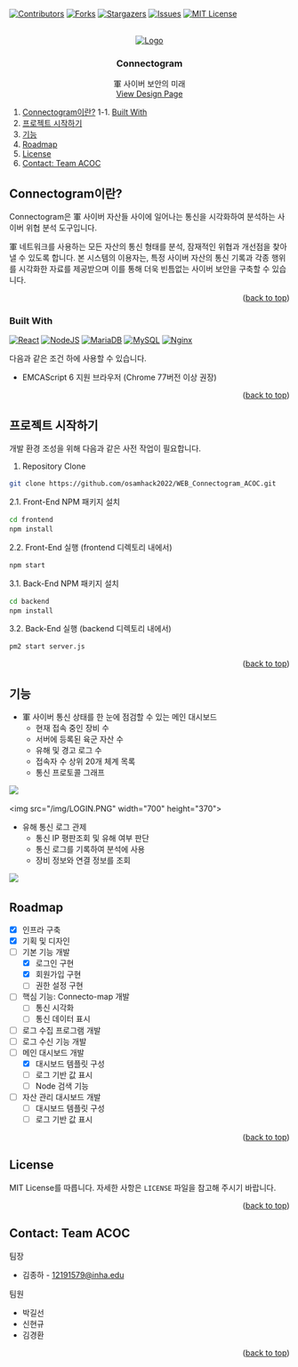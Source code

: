 
<a name="readme-top"></a>

[![Contributors][contributors-shield]][contributors-url]
[![Forks][forks-shield]][forks-url]
[![Stargazers][stars-shield]][stars-url]
[![Issues][issues-shield]][issues-url]
[![MIT License][license-shield]][license-url]

<!-- PROJECT LOGO -->
<br />
<div align="center">
  <a href="https://github.com/osamhack2022/WEB_Connectogram_ACOC">
    <img src="https://godbell.kr/content/images/2022/10/logo.JPG" alt="Logo" width="300" height="300">
  </a>

<h3 align="center">Connectogram</h3>

  <p align="center">
    軍 사이버 보안의 미래
    <br />
    <a href="https://www.figma.com/file/w4HFPuxqQCViAglWjtuOTC/Connectogram?node-id=179%3A740">View Design Page</a>
  </p>
</div>

<!-- TABLE OF CONTENTS -->
1. [Connectogram이란?](#connectogram이란?)
	1-1.  [Built With](#built-with)
3. [프로젝트 시작하기](#프로젝트-시작하기)
4. [기능](#기능)
5. [Roadmap](#roadmap)
6. [License](#license)
7. [Contact: Team ACOC](#contact--team-acoc)



<!-- ABOUT THE PROJECT -->
## Connectogram이란?

Connectogram은 軍 사이버 자산들 사이에 일어나는 통신을 시각화하여 분석하는 사이버 위협 분석 도구입니다. 

軍 네트워크를 사용하는 모든 자산의 통신 형태를 분석, 잠재적인 위협과 개선점을 찾아낼 수 있도록 합니다. 본 시스템의 이용자는, 특정 사이버 자산의 통신 기록과 각종 행위를 시각화한 자료를 제공받으며 이를 통해 더욱 빈틈없는 사이버 보안을 구축할 수 있습니다.

<p align="right">(<a href="#readme-top">back to top</a>)</p>

### Built With
 [![React][React.js]][React-url]
 [![NodeJS][Node.js]][Node-url]
 [![MariaDB][MariaDB]][MariaDB-url]
 [![MySQL][MySQL]][MySQL-url]
 [![Nginx][Nginx]][Nginx-url]
 
 다음과 같은 조건 하에 사용할 수 있습니다.
 - EMCAScript 6 지원 브라우저 (Chrome 77버전 이상 권장)

<p align="right">(<a href="#readme-top">back to top</a>)</p>



<!-- GETTING STARTED -->
## 프로젝트 시작하기

개발 환경 조성을 위해 다음과 같은 사전 작업이 필요합니다.
 1. Repository Clone
   ```sh
   git clone https://github.com/osamhack2022/WEB_Connectogram_ACOC.git
   ```
2.1. Front-End NPM 패키지 설치
   ```sh
   cd frontend
   npm install
   ```
2.2. Front-End 실행 (frontend 디렉토리 내에서)
   ```sh
   npm start
   ```
3.1. Back-End NPM 패키지 설치
   ```sh
   cd backend
   npm install
   ```
3.2. Back-End 실행 (backend 디렉토리 내에서)
   ```sh
   pm2 start server.js
   ```

<p align="right">(<a href="#readme-top">back to top</a>)</p>

<!-- USAGE EXAMPLES -->
## 기능



* 軍 사이버 통신 상태를 한 눈에 점검할 수 있는 메인 대시보드
	* 현재 접속 중인 장비 수
	* 서버에 등록된 육군 자산 수
	* 유해 및 경고 로그 수
	* 접속자 수 상위 20개 체계 목록
	* 통신 프로토콜 그래프

<img src="https://godbell.kr/content/images/2022/10/Screenshot_20221018-151500_Chrome.jpg">

<img src="/img/LOGIN.PNG" width="700" height="370">

* 유해 통신 로그 관제
	* 통신 IP 평판조회 및 유해 여부 판단
	* 통신 로그를 기록하여 분석에 사용
	* 장비 정보와 연결 정보를 조회

<img src="https://godbell.kr/content/images/2022/10/0cc5ad22-fdf1-4cd6-8380-8368bab480e1.png">


<!-- ROADMAP -->
## Roadmap

- [x] 인프라 구축
- [x] 기획 및 디자인
- [ ] 기본 기능 개발
	- [x] 로그인 구현
	- [x] 회원가입 구현
	- [ ] 권한 설정 구현
- [ ] 핵심 기능: Connecto-map 개발
	- [ ] 통신 시각화
	- [ ] 통신 데이터 표시
- [ ] 로그 수집 프로그램 개발
- [ ] 로그 수신 기능 개발
- [ ] 메인 대시보드 개발
	- [x] 대시보드 템플릿 구성
	- [ ] 로그 기반 값 표시
	- [ ] Node 검색 기능
- [ ] 자산 관리 대시보드 개발
	- [ ] 대시보드 템플릿 구성
	- [ ] 로그 기반 값 표시

<p align="right">(<a href="#readme-top">back to top</a>)</p>

<!-- LICENSE -->
## License

MIT License를 따릅니다. 자세한 사항은 `LICENSE` 파일을 참고해 주시기 바랍니다. 

<p align="right">(<a href="#readme-top">back to top</a>)</p>

<!-- CONTACT -->
## Contact: Team ACOC
팀장 
- 김종하 - 12191579@inha.edu

팀원
- 박길선
- 신현규
- 김경환

<p align="right">(<a href="#readme-top">back to top</a>)</p>

<!-- MARKDOWN LINKS & IMAGES -->
<!-- https://www.markdownguide.org/basic-syntax/#reference-style-links -->
[contributors-shield]: https://img.shields.io/github/contributors/osamhack2022/WEB_Connectogram_ACOC.svg?style=for-the-badge
[contributors-url]: https://github.com/osamhack2022/WEB_Connectogram_ACOC/graphs/contributors
[forks-shield]: https://img.shields.io/github/forks/osamhack2022/WEB_Connectogram_ACOC.svg?style=for-the-badge
[forks-url]: https://github.com/osamhack2022/WEB_Connectogram_ACOC/network/members
[stars-shield]: https://img.shields.io/github/stars/osamhack2022/WEB_Connectogram_ACOC.svg?style=for-the-badge
[stars-url]: https://github.com/osamhack2022/WEB_Connectogram_ACOC/stargazers
[issues-shield]: https://img.shields.io/github/issues/osamhack2022/WEB_Connectogram_ACOC.svg?style=for-the-badge
[issues-url]: https://github.com/osamhack2022/WEB_Connectogram_ACOC/issues
[license-shield]: https://img.shields.io/github/license/osamhack2022/WEB_Connectogram_ACOC.svg?style=for-the-badge
[license-url]: https://github.com/osamhack2022/WEB_Connectogram_ACOC/blob/master/LICENSE.txt
[linkedin-shield]: https://img.shields.io/badge/-LinkedIn-black.svg?style=for-the-badge&logo=linkedin&colorB=555
[linkedin-url]: https://linkedin.com/in/linkedin_username
[product-screenshot]: images/screenshot.png

[React.js]: https://img.shields.io/badge/React-20232A?style=for-the-badge&logo=react&logoColor=61DAFB
[React-url]: https://reactjs.org/
[Node.js]: https://img.shields.io/badge/Node.js-20232A?style=for-the-badge&logo=Node.js
[Node-url]: https://nodejs.org/
[MariaDB]: https://img.shields.io/badge/MariaDB-20232A?style=for-the-badge&logo=MariaDB
[MariaDB-url]: https://mariadb.org/
[MySQL]: https://img.shields.io/badge/MySQL-20232A?style=for-the-badge&logo=MySQL
[MySQL-url]: https://www.mysql.com/
[Nginx]: https://img.shields.io/badge/Nginx-20232A?style=for-the-badge&logo=Nginx
[Nginx-url]: https://www.nginx.com/
